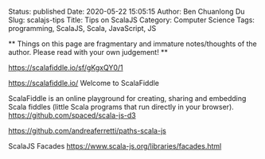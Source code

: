 Status: published
Date: 2020-05-22 15:05:15
Author: Ben Chuanlong Du
Slug: scalajs-tips
Title: Tips on ScalaJS
Category: Computer Science
Tags: programming, ScalaJS, Scala, JavaScript, JS

**
Things on this page are
fragmentary and immature notes/thoughts of the author.
Please read with your own judgement!
**


https://scalafiddle.io/sf/gKgxQY0/1

https://scalafiddle.io/
Welcome to ScalaFiddle

ScalaFiddle is an online playground for creating, sharing and embedding Scala fiddles (little Scala programs that run directly in your browser).
https://github.com/spaced/scala-js-d3

https://github.com/andreaferretti/paths-scala-js

ScalaJS Facades
https://www.scala-js.org/libraries/facades.html



